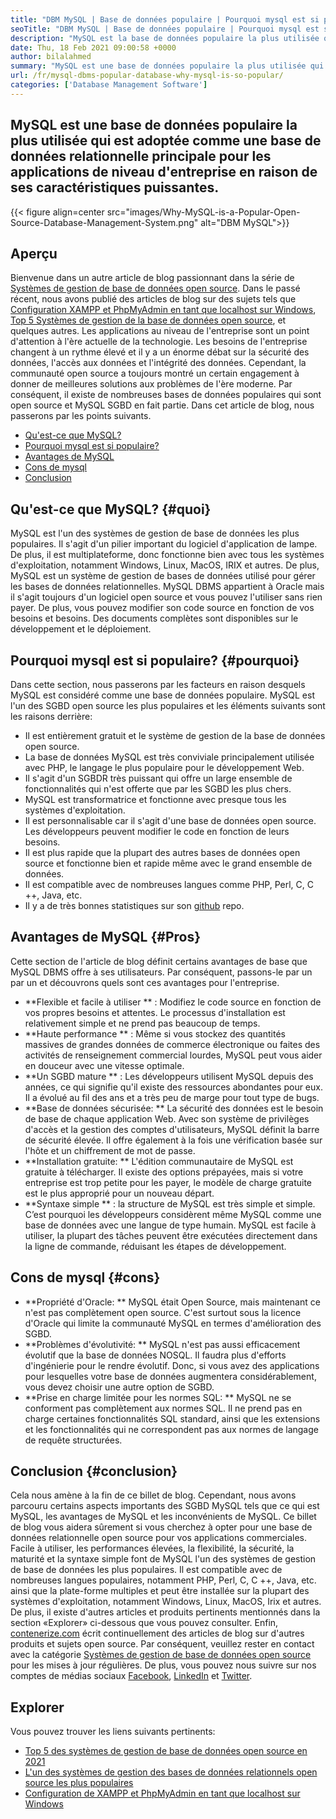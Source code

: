 ```yaml
---
title: "DBM MySQL | Base de données populaire | Pourquoi mysql est si populaire?" 
seoTitle: "DBM MySQL | Base de données populaire | Pourquoi mysql est si populaire?" 
description: "MySQL est la base de données populaire la plus utilisée qui est adoptée en tant que base de données relationnelle principale pour les applications de niveau d'entreprise en raison de ses caractéristiques puissantes." 
date: Thu, 18 Feb 2021 09:00:58 +0000
author: bilalahmed
summary: "MySQL est une base de données populaire la plus utilisée qui est adoptée comme une base de données relationnelle principale pour les applications de niveau d'entreprise en raison de ses caractéristiques puissantes." 
url: /fr/mysql-dbms-popular-database-why-mysql-is-so-popular/
categories: ['Database Management Software']
---
```


## MySQL est une base de données populaire la plus utilisée qui est adoptée comme une base de données relationnelle principale pour les applications de niveau d'entreprise en raison de ses caractéristiques puissantes.

{{< figure align=center src="images/Why-MySQL-is-a-Popular-Open-Source-Database-Management-System.png" alt="DBM MySQL">}}


## Aperçu
Bienvenue dans un autre article de blog passionnant dans la série de [Systèmes de gestion de base de données open source][1]. Dans le passé récent, nous avons publié des articles de blog sur des sujets tels que [Configuration XAMPP et PhpMyAdmin en tant que localhost sur Windows][2], [Top 5 Systèmes de gestion de la base de données open source][3], et quelques autres. Les applications au niveau de l'entreprise sont un point d'attention à l'ère actuelle de la technologie. Les besoins de l'entreprise changent à un rythme élevé et il y a un énorme débat sur la sécurité des données, l'accès aux données et l'intégrité des données. Cependant, la communauté open source a toujours montré un certain engagement à donner de meilleures solutions aux problèmes de l'ère moderne. Par conséquent, il existe de nombreuses bases de données populaires qui sont open source et MySQL SGBD en fait partie. Dans cet article de blog, nous passerons par les points suivants.
  * [Qu'est-ce que MySQL?][4]
  * [Pourquoi mysql est si populaire?][5]
  * [Avantages de MySQL][6]
  * [Cons de mysql][7]
  * [Conclusion][8]

## Qu'est-ce que MySQL?   {#quoi}
MySQL est l'un des systèmes de gestion de base de données les plus populaires. Il s'agit d'un pilier important du logiciel d'application de lampe. De plus, il est multiplateforme, donc fonctionne bien avec tous les systèmes d'exploitation, notamment Windows, Linux, MacOS, IRIX et autres. De plus, MySQL est un système de gestion de bases de données utilisé pour gérer les bases de données relationnelles. MySQL DBMS appartient à Oracle mais il s'agit toujours d'un logiciel open source et vous pouvez l'utiliser sans rien payer. De plus, vous pouvez modifier son code source en fonction de vos besoins et besoins. Des documents complètes sont disponibles sur le développement et le déploiement.

## Pourquoi mysql est si populaire?   {#pourquoi}
Dans cette section, nous passerons par les facteurs en raison desquels MySQL est considéré comme une base de données populaire. MySQL est l'un des SGBD open source les plus populaires et les éléments suivants sont les raisons derrière:
  * Il est entièrement gratuit et le système de gestion de la base de données open source.
  * La base de données MySQL est très conviviale principalement utilisée avec PHP, le langage le plus populaire pour le développement Web.
  * Il s'agit d'un SGBDR très puissant qui offre un large ensemble de fonctionnalités qui n'est offerte que par les SGBD les plus chers.
  * MySQL est transformatrice et fonctionne avec presque tous les systèmes d'exploitation.
  * Il est personnalisable car il s'agit d'une base de données open source. Les développeurs peuvent modifier le code en fonction de leurs besoins.
  * Il est plus rapide que la plupart des autres bases de données open source et fonctionne bien et rapide même avec le grand ensemble de données.
  * Il est compatible avec de nombreuses langues comme PHP, Perl, C, C ++, Java, etc.
  * Il y a de très bonnes statistiques sur son [github][9] repo.

## Avantages de MySQL   {#Pros}
Cette section de l'article de blog définit certains avantages de base que MySQL DBMS offre à ses utilisateurs. Par conséquent, passons-le par un par un et découvrons quels sont ces avantages pour l'entreprise.
  *  **Flexible et facile à utiliser ** : Modifiez le code source en fonction de vos propres besoins et attentes. Le processus d'installation est relativement simple et ne prend pas beaucoup de temps.
  *  **Haute performance ** : Même si vous stockez des quantités massives de grandes données de commerce électronique ou faites des activités de renseignement commercial lourdes, MySQL peut vous aider en douceur avec une vitesse optimale.
  *  **Un SGBD mature ** : Les développeurs utilisent MySQL depuis des années, ce qui signifie qu'il existe des ressources abondantes pour eux. Il a évolué au fil des ans et a très peu de marge pour tout type de bugs.
  *  **Base de données sécurisée: **  La sécurité des données est le besoin de base de chaque application Web. Avec son système de privilèges d'accès et la gestion des comptes d'utilisateurs, MySQL définit la barre de sécurité élevée. Il offre également à la fois une vérification basée sur l'hôte et un chiffrement de mot de passe.
  *  **Installation gratuite: **  L'édition communautaire de MySQL est gratuite à télécharger. Il existe des options prépayées, mais si votre entreprise est trop petite pour les payer, le modèle de charge gratuite est le plus approprié pour un nouveau départ.
  *  **Syntaxe simple ** : la structure de MySQL est très simple et simple. C’est pourquoi les développeurs considèrent même MySQL comme une base de données avec une langue de type humain. MySQL est facile à utiliser, la plupart des tâches peuvent être exécutées directement dans la ligne de commande, réduisant les étapes de développement.

## Cons de mysql   {#cons}
  *  **Propriété d'Oracle: **  MySQL était Open Source, mais maintenant ce n'est pas complètement open source. C'est surtout sous la licence d'Oracle qui limite la communauté MySQL en termes d'amélioration des SGBD.
  *  **Problèmes d'évolutivité: **  MySQL n'est pas aussi efficacement évolutif que la base de données NOSQL. Il faudra plus d'efforts d'ingénierie pour le rendre évolutif. Donc, si vous avez des applications pour lesquelles votre base de données augmentera considérablement, vous devez choisir une autre option de SGBD.
  *  **Prise en charge limitée pour les normes SQL: **  MySQL ne se conforment pas complètement aux normes SQL. Il ne prend pas en charge certaines fonctionnalités SQL standard, ainsi que les extensions et les fonctionnalités qui ne correspondent pas aux normes de langage de requête structurées.

## Conclusion   {#conclusion}
Cela nous amène à la fin de ce billet de blog. Cependant, nous avons parcouru certains aspects importants des SGBD MySQL tels que ce qui est MySQL, les avantages de MySQL et les inconvénients de MySQL. Ce billet de blog vous aidera sûrement si vous cherchez à opter pour une base de données relationnelle open source pour vos applications commerciales. Facile à utiliser, les performances élevées, la flexibilité, la sécurité, la maturité et la syntaxe simple font de MySQL l'un des systèmes de gestion de base de données les plus populaires. Il est compatible avec de nombreuses langues populaires, notamment PHP, Perl, C, C ++, Java, etc. ainsi que la plate-forme multiples et peut être installée sur la plupart des systèmes d'exploitation, notamment Windows, Linux, MacOS, Irix et autres. De plus, il existe d'autres articles et produits pertinents mentionnés dans la section «Explorer» ci-dessous que vous pouvez consulter.
Enfin, [contenerize.com][10] écrit continuellement des articles de blog sur d'autres produits et sujets open source. Par conséquent, veuillez rester en contact avec la catégorie [Systèmes de gestion de base de données open source][11] pour les mises à jour régulières. De plus, vous pouvez nous suivre sur nos comptes de médias sociaux [Facebook][12], [LinkedIn][13] et [Twitter][14].

## Explorer
Vous pouvez trouver les liens suivants pertinents:
  * [Top 5 des systèmes de gestion de base de données open source en 2021][3]
  * [L'un des systèmes de gestion des bases de données relationnels open source les plus populaires][15]
  * [Configuration de XAMPP et PhpMyAdmin en tant que localhost sur Windows][2]

  
[1]: https://blog.containerize.com/category/database-management-software/
[2]: https://blog.containerize.com/database-management-software/how-to-setup-xampp-and-phpmyadmin-as-localhost-on-windows/
[3]: https://blog.containerize.com/2021/02/12/top-5-open-source-dbms-software-in-2021-mysql-and-alternatives/
[4]: #what
[5]: #why
[6]: #pros
[7]: #cons
[8]: #conclusion
[9]: https://github.com/mysql/mysql-server
[10]: https://www.containerize.com/
[11]: https://products.containerize.com/database-management-system
[12]: https://web.facebook.com/containerize
[13]: https://www.linkedin.com/company/containerize/
[14]: https://twitter.com/containerize_co
[15]: https://products.containerize.com/database-management-system/mysql
